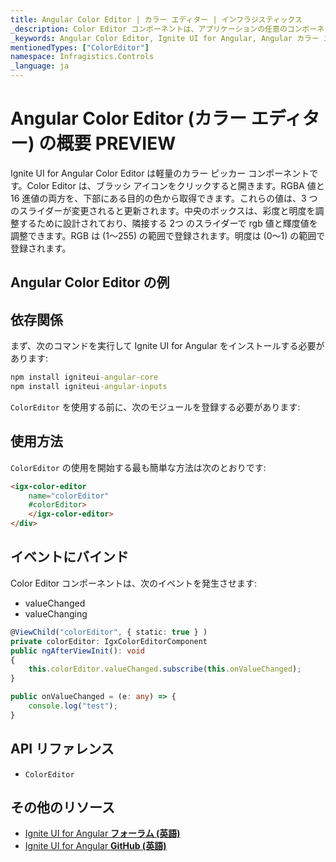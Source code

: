 ```yaml
---
title: Angular Color Editor | カラー エディター | インフラジスティックス
_description: Color Editor コンポーネントは、アプリケーションの任意のコンポーネントまたは側面の色を変更するための、簡単に構成可能なオプションを提供します。
_keywords: Angular Color Editor, Ignite UI for Angular, Angular カラー エディター, インフラジスティックス
mentionedTypes: ["ColorEditor"]
namespace: Infragistics.Controls
_language: ja
---
```


# Angular Color Editor (カラー エディター) の概要 <label class="badge badge--preview">PREVIEW</label>

Ignite UI for Angular Color Editor は軽量のカラー ピッカー コンポーネントです。Color Editor は、ブラッシ アイコンをクリックすると開きます。RGBA 値と 16 進値の両方を、下部にある目的の色から取得できます。これらの値は、3 つのスライダーが変更されると更新されます。中央のボックスは、彩度と明度を調整するために設計されており、隣接する 2つ のスライダーで rgb 値と輝度値を調整できます。RGB は (1～255) の範囲で登録されます。明度は (0～1) の範囲で登録されます。

## Angular Color Editor の例

<code-view style="height: 320px" alt="Angular Color Editor の例"
           data-demos-base-url="{environment:dvDemosBaseUrl}"
                    iframe-src="{environment:dvDemosBaseUrl}/inputs/color-editor/overview"
                                                 github-src="inputs/color-editor/overview">
</code-view>


<div class="divider--half"></div>

## 依存関係

<!-- Angular, WebComponents, React -->

まず、次のコマンドを実行して Ignite UI for Angular をインストールする必要があります:

```cmd
npm install igniteui-angular-core
npm install igniteui-angular-inputs
```

`ColorEditor` を使用する前に、次のモジュールを登録する必要があります:

<!-- end:Angular, WebComponents, React -->

## 使用方法

`ColorEditor` の使用を開始する最も簡単な方法は次のとおりです:

<!-- Angular -->

```html
<igx-color-editor
    name="colorEditor"
    #colorEditor>
    </igx-color-editor>
</div>
```

<!-- end: Angular -->

## イベントにバインド

Color Editor コンポーネントは、次のイベントを発生させます:

*   valueChanged
*   valueChanging

<!-- Angular -->

```ts
@ViewChild("colorEditor", { static: true } )
private colorEditor: IgxColorEditorComponent
public ngAfterViewInit(): void 
{	
    this.colorEditor.valueChanged.subscribe(this.onValueChanged);
}

public onValueChanged = (e: any) => {
    console.log("test");
}
```

<!-- end: Angular -->

<div class="divider--half"></div>

## API リファレンス

*   `ColorEditor`

## その他のリソース

*   [Ignite UI for Angular **フォーラム (英語)**](https://www.infragistics.com/community/forums/f/ignite-ui-for-angular)
*   [Ignite UI for Angular **GitHub (英語)**](https://github.com/IgniteUI/igniteui-angular)
